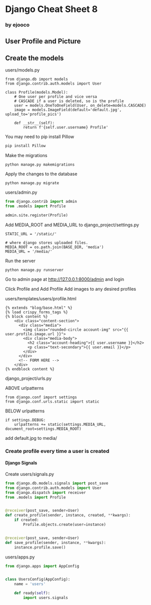 # Django Cheat Sheet 8
### by ejooco

## User Profile and Picture

## Create the models

users/models.py

```
from django.db import models
from django.contrib.auth.models import User

class Profile(models.Model):
    # One user per profile and vice versa
    # CASCADE if a user is deleted, so is the profile
    user = models.OneToOneField(User, on_delete=models.CASCADE)
    image = models.ImageField(default='default.jpg', upload_to='profile_pics')

    def __str__(self):
        return f'{self.user.username} Profile'
```

You may need to pip install Pillow
```python
pip install Pillow
```

Make the migrations
```
python manage.py makemigrations
```
Apply the changes to the database
```
python manage.py migrate
```

users/admin.py
```python
from django.contrib import admin
from .models import Profile

admin.site.register(Profile)
```

Add MEDIA_ROOT and MEDIA_URL to django_project/settings.py
```
STATIC_URL = '/static/'

# where django stores uploaded files.
MEDIA_ROOT = os.path.join(BASE_DIR, 'media')
MEDIA_URL = '/media/'
```

Run the server
```
python manage.py runserver
```
Go to admin page at http://127.0.0.1:8000/admin and login

Click Profile and Add Profile 
Add images to any desired profiles

users/templates/users/profile.html
```
{% extends "blog/base.html" %}
{% load crispy_forms_tags %}
{% block content %}
    <div class="content-section">
      <div class="media">
        <img class="rounded-circle account-img" src="{{ user.profile.image.url }}">
        <div class="media-body">
          <h2 class="account-heading">{{ user.username }}</h2>
          <p class="text-secondary">{{ user.email }}</p>
        </div>
      </div>
      <!-- FORM HERE -->
    </div>
{% endblock content %}
```
django_project/urls.py

ABOVE urlpatterns
```
from django.conf import settings
from django.conf.urls.static import static
```
BELOW urlpatterns
```
if settings.DEBUG:
    urlpatterns += static(settings.MEDIA_URL, document_root=settings.MEDIA_ROOT)
```

add default.jpg to media/

### Create profile every time a user is created
#### Django Signals

Create users/signals.py
```python
from django.db.models.signals import post_save
from django.contrib.auth.models import User
from django.dispatch import receiver
from .models import Profile


@receiver(post_save, sender=User)
def create_profile(sender, instance, created, **kwargs):
    if created:
        Profile.objects.create(user=instance)


@receiver(post_save, sender=User)
def save_profile(sender, instance, **kwargs):
    instance.profile.save()
```
users/apps.py
```python
from django.apps import AppConfig


class UsersConfig(AppConfig):
    name = 'users'

    def ready(self):
        import users.signals
```









